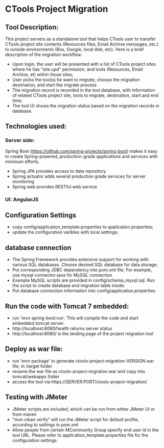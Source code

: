 # CTools Project Migration

## Tool Description:

This project servers as a standalone tool that helps CTools user to transfer CTools project site contents (Resources files, Email Archive messages, etc.) to outside environments 
(Box, Google, local disk, etc). Here is a brief description of the migration workflow:

* Upon login, the user will be presented with a list of CTools project sites where he has "site.upd" permission, and tools (Resources, Email Archive, et) within those sites;
* User picks the tool(s) he want to migrate, choose the migration destination,  and start the migrate process
* The migration record is recorded in the tool database, with information of related CTools project site, tools to migrate, destination, start and end time;
* The tool UI shows the migration status based on the migration records in database.

## Technologies used:

### Server side: 

Spring Boot (https://github.com/spring-projects/spring-boot) makes it easy to create Spring-powered, production-grade applications and services with minimum efforts.

* Spring JPA provides access to data repository
* Spring actuator adds several production grade services for server monitoring
* Spring web provides RESTful web service

### UI: AngularJS

## Configuration Settings

* copy config/application_template.properties to application.properties;
* update the configuration varibles with local settings;

## database connection

* The Spring Framework provides extensive support for working with various SQL databases. Choose desired SQL database for data storage;
* Put corresponding JDBC dependency into pom.xml file. For example, use mysql-connector-java for MySQL connection
* Example MySQL scripts are provided in config/schema_mysql.sql. Run the script to create database and migration table inside.
* Put database connection information into config/application.properties

## Run the code with Tomcat 7 embedded:
* run 'mvn spring-boot:run'. This will compile the code and start embedded tomcat server.
* http://localhost:8080/health returns server status
* http://localhost:8080/ is the landing page of the project migration tool

## Deploy as war file:
* run 'mvn package' to generate ctools-project-migration-VERSION.war file, in /target folder
* rename the war file as ctools-project-migration.war and copy into tomcat/webapps folder
* access the tool via https://SERVER:PORT/ctools-project-migration/ 

## Testing with JMeter
* JMeter scripts are included, which can be run from either JMeter UI or from maven
* "mvn clean verify" will run the JMeter script for default profile, according to settings in pom.xml
* Allow people from certain MCommunity Group specify end user id in the tool URL. Please refer to application_template.properties file for the configuration settings.


